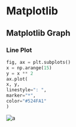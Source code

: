 # Matplotlib

## Matplotlib Graph

### Line Plot
```python
fig, ax = plt.subplots()
x = np.arange(15)
y = x ** 2
ax.plot(
x, y,
linestyle=": ",
marker="*",
color="#524FA1"
)
```
![a](https://user-images.githubusercontent.com/93812258/185698421-4ceff53c-053d-4892-953e-025d25b96e7e.png)

